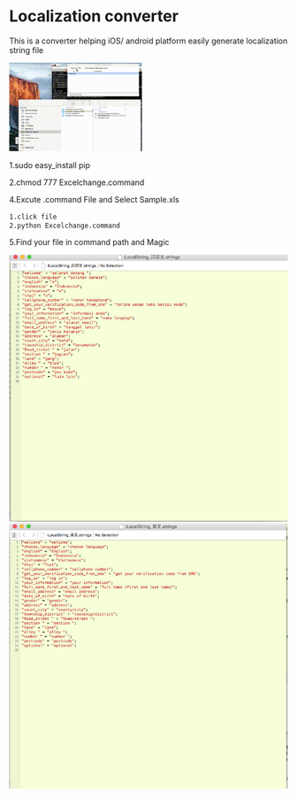 # Localization converter

This is a converter helping iOS/ android platform easily generate localization string file

![circledemo](https://github.com/MillmanY/Localize-String-Help/blob/master/play.gif)

1.sudo easy_install pip

2.chmod 777 Excelchange.command

4.Excute .command File and Select Sample.xls

    1.click file 
    2.python Excelchange.command

5.Find your file in command path and Magic

![circledemo](https://github.com/MillmanY/Localize-String-Help/blob/master/sample1.png)
![circledemo](https://github.com/MillmanY/Localize-String-Help/blob/master/sample2.png)


